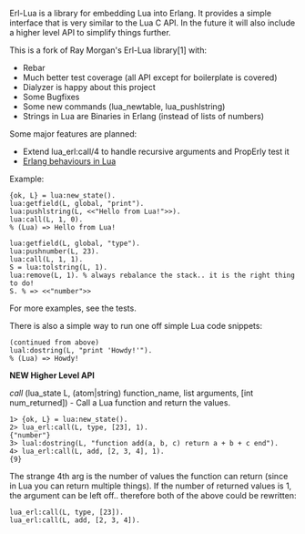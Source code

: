 Erl-Lua is a library for embedding Lua into Erlang. It provides a simple
interface that is very similar to the Lua C API. In the future it will also
include a higher level API to simplify things further.

This is a fork of Ray Morgan's Erl-Lua library[1] with:

* Rebar
* Much better test coverage (all API except for boilerplate is covered)
* Dialyzer is happy about this project
* Some Bugfixes
* Some new commands (lua_newtable, lua_pushlstring)
* Strings in Lua are Binaries in Erlang (instead of lists of numbers)

Some major features are planned:
* Extend lua_erl:call/4 to handle recursive arguments and PropErly test it
* [Erlang behaviours in Lua](http://m.jakstys.lt/tech/2012/06/erlang-behaviours-in-lua/)

Example:

    {ok, L} = lua:new_state().
    lua:getfield(L, global, "print").
    lua:pushlstring(L, <<"Hello from Lua!">>).
    lua:call(L, 1, 0).
    % (Lua) => Hello from Lua!

    lua:getfield(L, global, "type").
    lua:pushnumber(L, 23).
    lua:call(L, 1, 1).
    S = lua:tolstring(L, 1).
    lua:remove(L, 1). % always rebalance the stack.. it is the right thing to do!
    S. % => <<"number">>

For more examples, see the tests.

There is also a simple way to run one off simple Lua code snippets:

    (continued from above)
    lual:dostring(L, "print 'Howdy!'").
    % (Lua) => Howdy!
    
**NEW Higher Level API**

*call* (lua\_state L, (atom|string) function\_name, list arguments, [int num\_returned]) - Call a Lua function and return the values.

    1> {ok, L} = lua:new_state().
    2> lua_erl:call(L, type, [23], 1).
    {"number"}
    3> lual:dostring(L, "function add(a, b, c) return a + b + c end").
    4> lua_erl:call(L, add, [2, 3, 4], 1).
    {9}

The strange 4th arg is the number of values the function can return (since in Lua you can return multiple things).
If the number of returned values is 1, the argument can be left off.. therefore both of the above could be rewritten:

    lua_erl:call(L, type, [23]).
    lua_erl:call(L, add, [2, 3, 4]).
